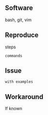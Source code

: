 ## Software

bash, git, vim

## Reproduce

steps

```
commands
```

## Issue

```
with examples
```

## Workaround

If known
